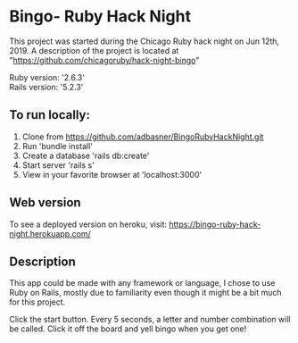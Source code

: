 # Bingo- Ruby Hack Night

This project was started during the Chicago Ruby hack night on Jun 12th, 2019. A description of the project is located at "https://github.com/chicagoruby/hack-night-bingo"

Ruby version: '2.6.3'  
Rails version: '5.2.3'

## To run locally:

1. Clone from https://github.com/adbasner/BingoRubyHackNight.git
2. Run 'bundle install'
3. Create a database 'rails db:create'
4. Start server 'rails s'
5. View in your favorite browser at 'localhost:3000'

## Web version

To see a deployed version on heroku, visit:
https://bingo-ruby-hack-night.herokuapp.com/

## Description

This app could be made with any framework or language, I chose to use Ruby on Rails, mostly due to familiarity even though it might be a bit much for this project.

Click the start button.  Every 5 seconds, a letter and number combination will be called.  Click it off the board and yell bingo when you get one!
  